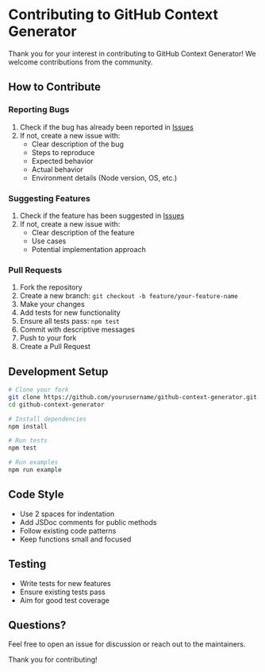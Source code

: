 # Contributing to GitHub Context Generator

Thank you for your interest in contributing to GitHub Context Generator! We welcome contributions from the community.

## How to Contribute

### Reporting Bugs

1. Check if the bug has already been reported in [Issues](https://github.com/yourusername/github-context-generator/issues)
2. If not, create a new issue with:
   - Clear description of the bug
   - Steps to reproduce
   - Expected behavior
   - Actual behavior
   - Environment details (Node version, OS, etc.)

### Suggesting Features

1. Check if the feature has been suggested in [Issues](https://github.com/yourusername/github-context-generator/issues)
2. If not, create a new issue with:
   - Clear description of the feature
   - Use cases
   - Potential implementation approach

### Pull Requests

1. Fork the repository
2. Create a new branch: `git checkout -b feature/your-feature-name`
3. Make your changes
4. Add tests for new functionality
5. Ensure all tests pass: `npm test`
6. Commit with descriptive messages
7. Push to your fork
8. Create a Pull Request

## Development Setup

```bash
# Clone your fork
git clone https://github.com/yourusername/github-context-generator.git
cd github-context-generator

# Install dependencies
npm install

# Run tests
npm test

# Run examples
npm run example
```

## Code Style

- Use 2 spaces for indentation
- Add JSDoc comments for public methods
- Follow existing code patterns
- Keep functions small and focused

## Testing

- Write tests for new features
- Ensure existing tests pass
- Aim for good test coverage

## Questions?

Feel free to open an issue for discussion or reach out to the maintainers.

Thank you for contributing!